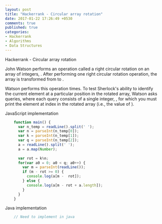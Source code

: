 ```yaml
---
layout: post
title: "Hackerrank - Circular array rotation"
date: 2017-01-22 17:26:49 +0530
comments: true
published: true
categories: 
- Hackerrank
- Algorithms
- Data Structures
---
```

Hackerrank - Circular array rotation

John Watson performs an operation called a right circular rotation on an array of integers, . After performing one right circular rotation operation, the array is transformed from  to .

Watson performs this operation  times. To test Sherlock's ability to identify the current element at a particular position in the rotated array, Watson asks  queries, where each query consists of a single integer, , for which you must print the element at index  in the rotated array (i.e., the value of ).

JavaScript implementation
``` javascript max-draw.js https://gist.github.com/kiranml1/2c805c44a4b722e40186013470d5ad64 
    function main() {
      var n_temp = readLine().split(' ');
      var n = parseInt(n_temp[0]);
      var k = parseInt(n_temp[1]);
      var q = parseInt(n_temp[2]);
      a = readLine().split(' ');
      a = a.map(Number);
    
      var rot = k%n;
      for(var a0 = 0; a0 < q; a0++) {
        var m = parseInt(readLine());
        if (m - rot >= 0) {
          console.log(a[m -  rot]);
        } else {
          console.log(a[m - rot + a.length]);
        }
      }
    }
```

Java implementation
``` java
    // Need to implement in java
```